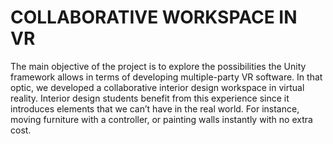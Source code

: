 COLLABORATIVE WORKSPACE IN VR
==============================


The main objective of the project is to explore the possibilities the Unity framework allows in terms of developing multiple-party VR software. In that optic, we developed a collaborative interior design workspace in virtual reality. Interior design students benefit from this experience since it introduces elements that we can’t have in the real world. For instance, moving furniture with a controller, or painting walls instantly with no extra cost.
